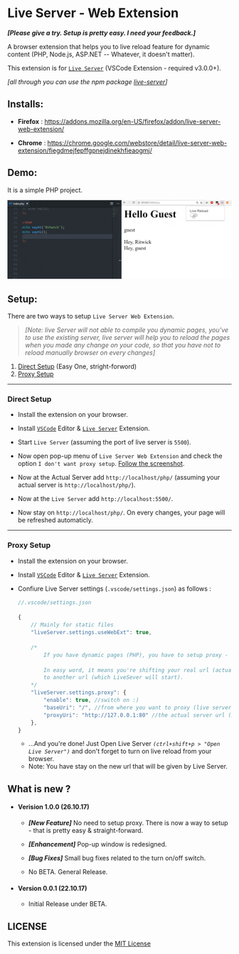 # Live Server - Web Extension


***[Please give a try. Setup is pretty easy. I need your feedback.]***

A browser extension that helps you to live reload feature for dynamic content (PHP, Node.js, ASP.NET -- Whatever, it doesn't matter). 

This extension is for [`Live Server`](https://marketplace.visualstudio.com/items?itemName=ritwickdey.LiveServer) (VSCode Extension - required v3.0.0+).

*[all through you can use the npm package [live-server](https://www.npmjs.com/package/live-server)]*

## Installs: 
* **Firefox** : https://addons.mozilla.org/en-US/firefox/addon/live-server-web-extension/

* **Chrome** : https://chrome.google.com/webstore/detail/live-server-web-extension/fiegdmejfepffgpnejdinekhfieaogmj/

## Demo: 
It is a simple PHP project.

![](./img/screenshots/live-server-web-extension.gif)

## Setup: 
There are two ways to setup `Live Server Web Extension`. 

>_[Note: live Server will not able to compile you dynamic pages, you've to use the existing server, live server will help you to reload the pages when you made any change on your code, so that you have not to reload manually browser on every changes]_

1.  [Direct Setup](#direct-setup) (Easy One, stright-forword) 
2.  [Proxy Setup](#proxy-setup)
  ----------
  
### Direct Setup

* Install the extension on your browser.

* Install [`VSCode`](https://code.visualstudio.com/download) Editor & [`Live Server`](https://marketplace.visualstudio.com/items?itemName=ritwickdey.LiveServer) Extension.

* Start `Live Server` (assuming the port of live server is `5500`).

* Now open pop-up menu of `Live Server Web Extension` and check the option `I don't want proxy setup`. [Follow the screenshot](./img/screenshots/live-server-web-extension-easy-setup.png).

* Now at the Actual Server add `http://localhost/php/` (assuming your actual server is `http://localhost/php/`).
* Now at the `Live Server` add `http://localhost:5500/`.

* Now stay on `http://localhost/php/`. On every changes, your page will be refreshed automaticly.

----------

### Proxy Setup

* Install the extension on your browser.
* Install [`VSCode`](https://code.visualstudio.com/download) Editor & [`Live Server`](https://marketplace.visualstudio.com/items?itemName=ritwickdey.LiveServer) Extension. 
* Confiure Live Server settings (`.vscode/settings.json`) as follows :
 
    ```js
    //.vscode/settings.json

    {
        // Mainly for static files
        "liveServer.settings.useWebExt": true,

        /*
            If you have dynamic pages (PHP), you have to setup proxy - it's pretty easy. 

            In easy word, it means you're shifting your real url (actual PHP url) 
            to another url (which LiveSever will start).
        */
        "liveServer.settings.proxy": {
            "enable": true, //switch on :)
            "baseUri": "/", //from where you want to proxy (live server).  
            "proxyUri": "http://127.0.0.1:80" //the actual server url (NOT live server).
        },
    }

    ```
    * ...And you're done! Just Open Live Server _`(ctrl+shift+p > "Open Live Server")`_ and don't forget to turn on live reload from your browser.
    * Note: You have stay on the new url that will be given by Live Server.


## What is new ?

* #### Verision 1.0.0 (26.10.17)
    * ***[New Feature]*** No need to setup proxy. There is now a way to setup - that is pretty easy & straight-forward.

    * ***[Enhancement]*** Pop-up window is redesigned.

    * ***[Bug Fixes]*** Small bug fixes related to the turn on/off switch.

    * No BETA. General Release.
* #### Version 0.0.1 (22.10.17)
    *  Initial Release under BETA.


## LICENSE
This extension is licensed under the [MIT License](./LICENSE)
